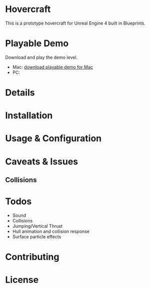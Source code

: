Hovercraft
==========

This is a prototype hovercraft for Unreal Engine 4 built in Blueprints.

Playable Demo
=============
Download and play the demo level.

* Mac: [download playable demo for Mac](https://s3.amazonaws.com/piinecone/github/hovercraft/Hovercraft-Mac.zip)
* PC: 

Details
=======

Installation
============

Usage & Configuration
=====================

Caveats & Issues
================

Collisions
----------


Todos
=====

* Sound
* Collisions
* Jumping/Vertical Thrust
* Hull animation and collision response
* Surface particle effects

Contributing
============

License
=======
